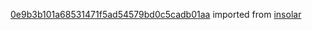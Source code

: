 [0e9b3b101a68531471f5ad54579bd0c5cadb01aa](https://github.com/insolar/insolar/commit/0e9b3b101a68531471f5ad54579bd0c5cadb01aa) imported from [insolar](https://github.com/insolar/insolar)
